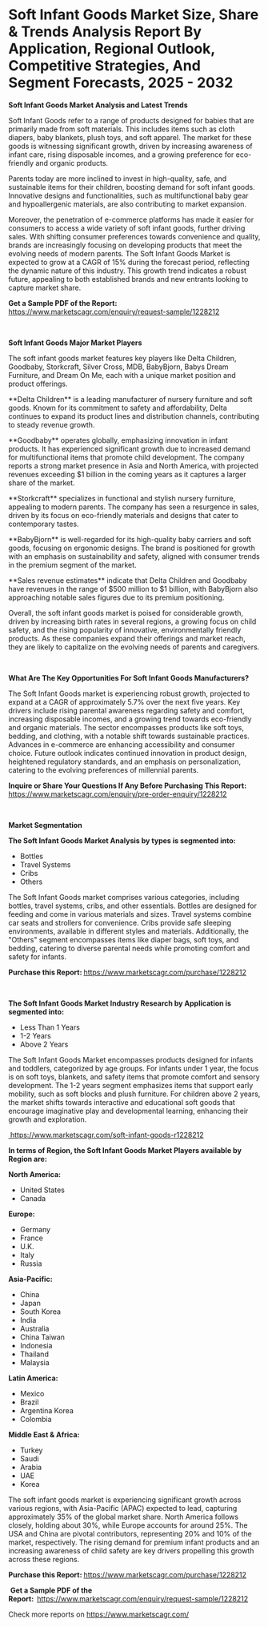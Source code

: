 <p><h1>Soft Infant Goods Market Size, Share & Trends Analysis Report By Application, Regional Outlook, Competitive Strategies, And Segment Forecasts, 2025 - 2032</h1></p><p><strong>Soft Infant Goods Market Analysis and Latest Trends</strong></p>
<p><p>Soft Infant Goods refer to a range of products designed for babies that are primarily made from soft materials. This includes items such as cloth diapers, baby blankets, plush toys, and soft apparel. The market for these goods is witnessing significant growth, driven by increasing awareness of infant care, rising disposable incomes, and a growing preference for eco-friendly and organic products. </p><p>Parents today are more inclined to invest in high-quality, safe, and sustainable items for their children, boosting demand for soft infant goods. Innovative designs and functionalities, such as multifunctional baby gear and hypoallergenic materials, are also contributing to market expansion. </p><p>Moreover, the penetration of e-commerce platforms has made it easier for consumers to access a wide variety of soft infant goods, further driving sales. With shifting consumer preferences towards convenience and quality, brands are increasingly focusing on developing products that meet the evolving needs of modern parents. The Soft Infant Goods Market is expected to grow at a CAGR of 15% during the forecast period, reflecting the dynamic nature of this industry. This growth trend indicates a robust future, appealing to both established brands and new entrants looking to capture market share.</p></p>
<p><strong>Get a Sample PDF of the Report:&nbsp;</strong> <a href="https://www.marketscagr.com/enquiry/request-sample/1228212?utm_campaign=2318&utm_medium=2&utm_source=Github&utm_content=ia&utm_term=09022025&utm_id=soft-infant-goods">https://www.marketscagr.com/enquiry/request-sample/1228212</a></p>
<p>&nbsp;</p>
<p><strong>Soft Infant Goods Major Market Players</strong></p>
<p><p>The soft infant goods market features key players like Delta Children, Goodbaby, Storkcraft, Silver Cross, MDB, BabyBjorn, Babys Dream Furniture, and Dream On Me, each with a unique market position and product offerings.</p><p>**Delta Children** is a leading manufacturer of nursery furniture and soft goods. Known for its commitment to safety and affordability, Delta continues to expand its product lines and distribution channels, contributing to steady revenue growth. </p><p>**Goodbaby** operates globally, emphasizing innovation in infant products. It has experienced significant growth due to increased demand for multifunctional items that promote child development. The company reports a strong market presence in Asia and North America, with projected revenues exceeding $1 billion in the coming years as it captures a larger share of the market.</p><p>**Storkcraft** specializes in functional and stylish nursery furniture, appealing to modern parents. The company has seen a resurgence in sales, driven by its focus on eco-friendly materials and designs that cater to contemporary tastes. </p><p>**BabyBjorn** is well-regarded for its high-quality baby carriers and soft goods, focusing on ergonomic designs. The brand is positioned for growth with an emphasis on sustainability and safety, aligned with consumer trends in the premium segment of the market.</p><p>**Sales revenue estimates** indicate that Delta Children and Goodbaby have revenues in the range of $500 million to $1 billion, with BabyBjorn also approaching notable sales figures due to its premium positioning. </p><p>Overall, the soft infant goods market is poised for considerable growth, driven by increasing birth rates in several regions, a growing focus on child safety, and the rising popularity of innovative, environmentally friendly products. As these companies expand their offerings and market reach, they are likely to capitalize on the evolving needs of parents and caregivers.</p></p>
<p>&nbsp;</p>
<p><strong>What Are The Key Opportunities For Soft Infant Goods Manufacturers?</strong></p>
<p><p>The Soft Infant Goods market is experiencing robust growth, projected to expand at a CAGR of approximately 5.7% over the next five years. Key drivers include rising parental awareness regarding safety and comfort, increasing disposable incomes, and a growing trend towards eco-friendly and organic materials. The sector encompasses products like soft toys, bedding, and clothing, with a notable shift towards sustainable practices. Advances in e-commerce are enhancing accessibility and consumer choice. Future outlook indicates continued innovation in product design, heightened regulatory standards, and an emphasis on personalization, catering to the evolving preferences of millennial parents.</p></p>
<p><strong>Inquire or Share Your Questions If Any Before Purchasing This Report:</strong> <a href="https://www.marketscagr.com/enquiry/pre-order-enquiry/1228212?utm_campaign=2318&utm_medium=2&utm_source=Github&utm_content=ia&utm_term=09022025&utm_id=soft-infant-goods">https://www.marketscagr.com/enquiry/pre-order-enquiry/1228212</a></p>
<p>&nbsp;</p>
<p><strong>Market Segmentation</strong></p>
<p><strong>The Soft Infant Goods Market Analysis by types is segmented into:</strong></p>
<p><ul><li>Bottles</li><li>Travel Systems</li><li>Cribs</li><li>Others</li></ul></p>
<p><p>The Soft Infant Goods market comprises various categories, including bottles, travel systems, cribs, and other essentials. Bottles are designed for feeding and come in various materials and sizes. Travel systems combine car seats and strollers for convenience. Cribs provide safe sleeping environments, available in different styles and materials. Additionally, the "Others" segment encompasses items like diaper bags, soft toys, and bedding, catering to diverse parental needs while promoting comfort and safety for infants.</p></p>
<p><strong>Purchase this Report:&nbsp;</strong><a href="https://www.marketscagr.com/purchase/1228212?utm_campaign=2318&utm_medium=2&utm_source=Github&utm_content=ia&utm_term=09022025&utm_id=soft-infant-goods">https://www.marketscagr.com/purchase/1228212</a></p>
<p>&nbsp;</p>
<p><strong>The Soft Infant Goods Market Industry Research by Application is segmented into:</strong></p>
<p><ul><li>Less Than 1 Years</li><li>1-2 Years</li><li>Above 2 Years</li></ul></p>
<p><p>The Soft Infant Goods Market encompasses products designed for infants and toddlers, categorized by age groups. For infants under 1 year, the focus is on soft toys, blankets, and safety items that promote comfort and sensory development. The 1-2 years segment emphasizes items that support early mobility, such as soft blocks and plush furniture. For children above 2 years, the market shifts towards interactive and educational soft goods that encourage imaginative play and developmental learning, enhancing their growth and exploration.</p></p>
<p><a href="https://www.marketscagr.com/soft-infant-goods-r1228212?utm_campaign=2318&utm_medium=2&utm_source=Github&utm_content=ia&utm_term=09022025&utm_id=soft-infant-goods">&nbsp;https://www.marketscagr.com/soft-infant-goods-r1228212</a></p>
<p><strong>In terms of Region, the Soft Infant Goods Market Players available by Region are:</strong></p>
<p>
    <p> <strong> North America: </strong>
        <ul>
            <li>United States</li>
            <li>Canada</li>
        </ul>
        </p> 
    <p> <strong> Europe: </strong>
        <ul>
            <li>Germany</li>
            <li>France</li>
            <li>U.K.</li>
            <li>Italy</li>
            <li>Russia</li>
        </ul>
        </p> 
    <p> <strong> Asia-Pacific: </strong>
        <ul>
            <li>China</li>
            <li>Japan</li>
            <li>South Korea</li>
            <li>India</li>
            <li>Australia</li>
            <li>China Taiwan</li>
            <li>Indonesia</li>
            <li>Thailand</li>
            <li>Malaysia</li>
        </ul>
        </p> 
    <p> <strong> Latin America: </strong>
        <ul>
            <li>Mexico</li>
            <li>Brazil</li>
            <li>Argentina Korea</li>
            <li>Colombia</li>
        </ul>
        </p> 
    <p> <strong> Middle East & Africa: </strong>
        <ul>
            <li>Turkey</li>
            <li>Saudi</li>
            <li>Arabia</li>
            <li>UAE</li>
            <li>Korea</li>
        </ul>
    </p>
    </p>
<p><p>The soft infant goods market is experiencing significant growth across various regions, with Asia-Pacific (APAC) expected to lead, capturing approximately 35% of the global market share. North America follows closely, holding about 30%, while Europe accounts for around 25%. The USA and China are pivotal contributors, representing 20% and 10% of the market, respectively. The rising demand for premium infant products and an increasing awareness of child safety are key drivers propelling this growth across these regions.</p></p>
<p><strong>Purchase this Report: </strong><a href="https://www.marketscagr.com/purchase/1228212?utm_campaign=2318&utm_medium=2&utm_source=Github&utm_content=ia&utm_term=09022025&utm_id=soft-infant-goods">https://www.marketscagr.com/purchase/1228212</a></p>
<p>&nbsp;<strong>Get a Sample PDF of the Report:&nbsp;&nbsp;</strong><a href="https://www.marketscagr.com/enquiry/request-sample/1228212?utm_campaign=2318&utm_medium=2&utm_source=Github&utm_content=ia&utm_term=09022025&utm_id=soft-infant-goods">https://www.marketscagr.com/enquiry/request-sample/1228212</a></p>
<p><strong></strong></p>
<p>Check more reports on <a href="https://www.marketscagr.com/?utm_campaign=2318&utm_medium=2&utm_source=Github&utm_content=ia&utm_term=09022025&utm_id=soft-infant-goods">https://www.marketscagr.com/</a></p>